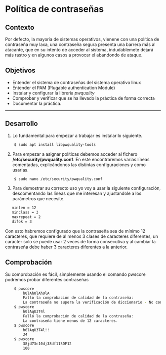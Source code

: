 # Política de contraseñas

## Contexto
Por defecto, la mayoría de sistemas operativos, vienene con una política de contraseña muy laxa, una contraseña segura presenta una barrera más al atacante, que en su intento de acceder al sistema, indudablemete dejará más rastro y en algunos casos a provocar el abandondo de ataque.

## Objetivos
* Entender el sistema de contraseñas del sistema operativo linux
* Entender el PAM (Plugable authentication Module)
* Instalar y configurar la libreria _pwquality_
* Comprobar y verificar que se ha llevado la práctica de forma correcta
* Documentar la práctica.

* * *

## Desarrollo

1. Lo fundamental para empezar a trabajar es instalar lo siguiente.

```bash
    $ sudo apt install libpwquality-tools
```

2. Para empezar a asignar políticas debemos acceder al fichero **/etc/security/pwquality.conf**. En este encontraremos varias líneas comentadas, explicándonos las distintas configuraciones y como usarlas.

```bash
    $ sudo nano /etc/security/pwquality.conf
```

3. Para demostrar su correcto uso yo voy a usar la siguiente configuración, descomentando las líneas que me interesan y ajustandole a los parámetros que necesite.

 ```bash
    minlen = 12
    minclass = 3
    maxrepeat = 2
    difok = 3
```
Con esto habremos configurado que la contraseña sea de mínimo 12 caracteres, que requiere de al menos 3 clases de caracteres diferentes, un carácter solo se puede usar 2 veces de forma consecutiva y al cambiar la contraseña debe haber 3 caracteres diferentes a la anterior.

## Comprobación

Su comprobación es fácil, simplemente usando el comando pwscore podremos probar diferentes contraseñas

```bash
    $ pwscore
        h0lAh0lAh0lA
        Falló la comprobación de calidad de la contraseña:
        La contraseña no supera la verificación de diccionario - No contiene suficientes caracteres DIFERENTES
    $ pwscore
        h0lAqU3T4l
        Falló la comprobación de calidad de la contraseña:
        La contraseña tiene menos de 12 caracteres.
    $ pwscore
        h0lAqU3T4l!!
        34
    $ pwscore
        38jd73n10dj38df11SDF12
        100
```
